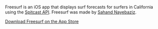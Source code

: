 Freesurf is an iOS app that displays surf forecasts for surfers in California using the [Spitcast API]. Freesurf was made by [Sahand Nayebaziz].

[Download Freesurf on the App Store]

[Spitcast API]:http://spitcast.com/
[Sahand Nayebaziz]:http://sahand.me/
[Download Freesurf on the App Store]:https://itunes.apple.com/us/app/freesurf/id921063438?mt=8
